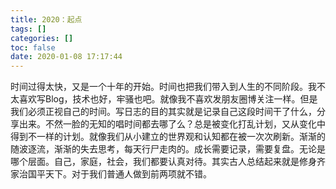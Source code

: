 ```yaml
---
title: 2020：起点
tags: []
categories: []
toc: false
date: 2020-01-08 17:17:44
---
```


时间过得太快，又是一个十年的开始。时间也把我们带入到人生的不同阶段。我不太喜欢写Blog，技术也好，牢骚也吧。就像我不喜欢发朋友圈博关注一样。但是我们必须正视自己的时间。写日志的目的其实就是记录自己这段时间干了什么，分享出来。不然一脸的无知的唱时间都去哪了么？总是被变化打乱计划，又从变化中得到不一样的计划。就像我们从小建立的世界观和认知都在被一次次刷新。渐渐的随波逐流，渐渐的失去思考，每天行尸走肉的。成长需要记录，需要复盘。无论是哪个层面。自己，家庭，社会，我们都要认真对待。其实古人总结起来就是修身齐家治国平天下。对于我们普通人做到前两项就不错。

